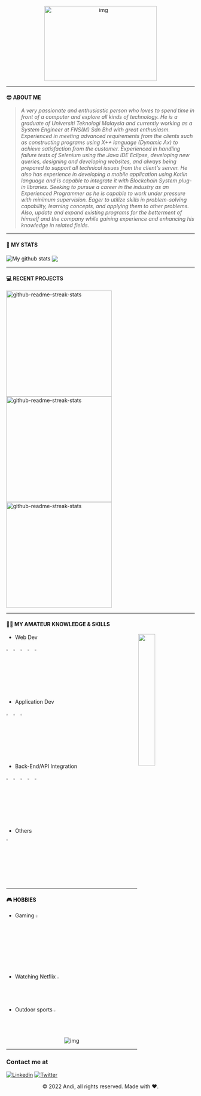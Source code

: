 <p align="center">
<img alt="img" src="https://c.tenor.com/KywF5hgM9g4AAAAC/cat-coding.gif" width="300" height="200" />
</p>

---

#### 😎 ABOUT ME

<!--I'm **Andi** the Self-taught programmer. I'm a full time **System Engineer** at FNS(M) SDN BHD based in Kuala Lumpur, Malaysia experience in developing both websites //and mobile applications that uses Blockchain-system Secure Authentication. I've always facinated by modern technologies so I'm here to explore all kinds of it! 
-->

>*A very passionate and enthusiastic person who loves to spend time in front of a computer and explore all kinds of technology. He is a graduate of Universiti Teknologi Malaysia and currently working as a System Engineer at FNS(M) Sdn Bhd with great enthusiasm. Experienced in meeting advanced requirements from the clients such as constructing programs using X++ language (Dynamic Ax) to achieve satisfaction from the customer. Experienced in handling failure tests of Selenium using the Java IDE Eclipse, developing new queries, designing and developing websites, and always being prepared to support all technical issues from the client's server. He also has experience in developing a mobile application using Kotlin language and is capable to integrate it with Blockchain System plug-in libraries. Seeking to pursue a career in the industry as an Experienced Programmer as he is capable to work under pressure with minimum supervision. Eager to utilize skills in problem-solving capability, learning concepts, and applying them to other problems. Also, update and expand existing programs for the betterment of himself and the company while gaining experience and enhancing his knowledge in related fields.*
>
---

#### 📶 MY STATS

<p>
<img align="center" src="https://github-readme-streak-stats.herokuapp.com?user=aazamuddin4&theme=vue-dark&hide_border=true&date_format=M%20j%5B%2C%20Y%5D" alt="My github stats" />
<img align="center" src="https://github-readme-stats.vercel.app/api/top-langs/?username=aazamuddin4&layout=compact&theme=cobalt&hide_border=true" />
</p>

---

#### 💻 RECENT PROJECTS
<p>
<img width="282" src="https://denvercoder1-github-readme-stats.vercel.app/api/pin/?username=aazamuddin4&repo=rest-api-with-local-database&theme=react&bg_color=273849&title_color=F85D7F&icon_color=F8D866&hide_border=true&show_icons=false" alt="github-readme-streak-stats">
<img width="282" src="https://denvercoder1-github-readme-stats.vercel.app/api/pin/?username=aazamuddin4&repo=web-dev-using-gatsbyjs&theme=react&bg_color=273849&title_color=F85D7F&icon_color=F8D866&hide_border=true&show_icons=false" alt="github-readme-streak-stats">
<img width="282" src="https://denvercoder1-github-readme-stats.vercel.app/api/pin/?username=aazamuddin4&repo=Spring-Boot-Project&theme=react&bg_color=273849&title_color=F85D7F&icon_color=F8D866&hide_border=true&show_icons=false" alt="github-readme-streak-stats">
</p>
 
---

#### 🧑‍💻 MY AMATEUR KNOWLEDGE & SKILLS

<img align="right" width="30%" src="https://i.pinimg.com/originals/e4/3b/30/e43b30464e7f8dfd8af62ab84909f436.png">

- Web Dev
<p>
<img width="3%" src="https://www.vectorlogo.zone/logos/w3_html5/w3_html5-icon.svg">
<img width="3%" src="https://www.vectorlogo.zone/logos/w3_css/w3_css-icon.svg">
<img width="3%" src="https://www.vectorlogo.zone/logos/nodejs/nodejs-icon.svg">
<img width="3%" src="https://www.vectorlogo.zone/logos/javascript/javascript-icon.svg">
<img width="3%" src="https://www.vectorlogo.zone/logos/reactjs/reactjs-icon.svg">
</p>

- Application Dev
<p>
<img width="3%" src="https://www.vectorlogo.zone/logos/kotlinlang/kotlinlang-icon.svg">
<img width="3%" src="https://www.vectorlogo.zone/logos/android/android-tile.svg">
<img width="3%" src="https://www.vectorlogo.zone/logos/gradle/gradle-icon.svg">
</p>

- Back-End/API Integration
<p>
<img width="3%" src="https://www.vectorlogo.zone/logos/springio/springio-icon.svg">
<img width="3%" src="https://www.vectorlogo.zone/logos/mysql/mysql-icon.svg">
<img width="3%" src="https://www.vectorlogo.zone/logos/java/java-icon.svg">
<img width="3%" src="https://www.vectorlogo.zone/logos/dotnet/dotnet-icon.svg">
<img width="3%" src="https://www.vectorlogo.zone/logos/getpostman/getpostman-icon.svg">
</p>

- Others
<p>
<img width="3%" src="https://www.vectorlogo.zone/logos/python/python-icon.svg">
</p>

***

#### 🎮 HOBBIES

* Gaming <img width="4%" alt="img" src="https://logos-world.net/wp-content/uploads/2020/12/Dota-2-Logo.png" />
* Watching Netflix <img width="2%" alt="img" src="https://www.vectorlogo.zone/logos/netflix/netflix-icon.svg" />
* Outdoor sports <img width="1.5%" alt="img" src="https://www.pngfind.com/pngs/m/661-6617189_futsal-vector-png-transparent-png.png" />

<p align="center">
<img alt="img" src="https://thumbs.gfycat.com/SorrowfulCheapBunny-max-1mb.gif" />
</p>


---

### Contact me at

[![Linkedin](https://img.shields.io/badge/-LinkedIn-blue?style=flat-square&logo=Linkedin&logoColor=white)](https://www.linkedin.com/in/aazamuddin4/)
[![Twitter](https://img.shields.io/badge/-Twitter-blue?style=flat-square&logo=Twitter&logoColor=white)](https://twitter.com/aaxamuddin)


<p align="center"> © 2022 Andi, all rights reserved. Made with ❤️. </p>
